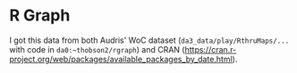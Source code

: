 # R Graph

I got this data from both Audris' WoC dataset
(`da3_data/play/RthruMaps/...` with code in `da0:~thobson2/rgraph`)
and CRAN (https://cran.r-project.org/web/packages/available_packages_by_date.html).
